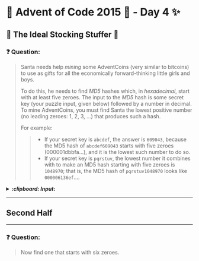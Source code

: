 # :christmas_tree: Advent of Code 2015 :christmas_tree: - Day 4 :sparkles:
## :star2: The Ideal Stocking Stuffer :star2:

### :question: Question: 

> Santa needs help *mining* some AdventCoins (very similar to bitcoins) to use as gifts for all the economically 
> forward-thinking little girls and boys.
> 
> To do this, he needs to find *MD5* hashes which, in *hexadecimal*, start with at least five zeroes.
> The input to the *MD5* hash is some secret key (your puzzle input, given below) followed by a number in decimal.
> To mine AdventCoins, you must find Santa the lowest positive number (no leading zeroes: 1, 2, 3, ...) that produces such a hash.
> 
> For example:
> 
> > * If your secret key is ```abcdef```, the answer is ```609043```, because the MD5 hash of ```abcdef609043``` starts with five zeroes (000001dbbfa...), and it is the lowest such number to do so.
> > * If your secret key is ```pqrstuv```, the lowest number it combines with to make an MD5 hash starting with five zeroes is ```1048970```; that is, the MD5 hash of ```pqrstuv1048970``` looks like ```000006136ef```....


<p>
<details><summary><b><i>:clipboard: Input:</i></b></summary>

>```
> yzbqklnj
>```

</details>

--- 
## Second Half
---

### :question: Question:

> Now find one that starts with six zeroes.